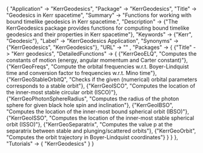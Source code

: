 {
 "Application" -> "KerrGeodesics",
 "Package" -> "KerrGeodesics",
 "Title" -> "Geodesics in Kerr spacetime",
 "Summary" -> 
   "Functions for working with bound timelike geodesics in Kerr spacetime.",
 "Description" -> 
   {"The KerrGeodesics package provides functions for computing bound timelike geodesics and their properties in Kerr spacetime"},
 "Keywords" -> {"Kerr", "Geodesic"},
 "Label" -> "KerrGeodesics Application",
 "Synonyms" -> {"KerrGeodesics", "KerrGeodesics"},
 "URL" -> "" ,
 "Packages" -> {
   {"Title" -> "Kerr geodesics",
    "DetailedFunctions" -> {
      {"KerrGeoELQ", "Computes the constants of motion (energy, angular momentum and Carter constant)"},
      {"KerrGeoFreqs", "Compute the orbital frequencies w.r.t. Boyer-Lindquist time and conversion factor to frequencies w.r.t. Mino time"},
	  {"KerrGeoStableOrbitQ", "Checks if the given (numerical) orbital parameters corresponds to a stable orbit"},
	  {"KerrGeoISCO", "Computes the location of the inner-most stable circular orbit (ISCO)"},
	  {"KerrGeoPhotonSphereRadius", "Computes the radius of the photon sphere for given black hole spin and inclination"},
	  {"KerrGeoIBSO", "Computes the location of the inner-most bound spherical orbit (IBSO)"},
	  {"KerrGeoISSO", "Computes the location of the inner-most stable spherical orbit (ISSO)"},
	  {"KerrGeoSeparatrix", "Computes the value p at the separatrix between stable and plunging/scattered orbits"},
	  {"KerrGeoOrbit", "Computes the orbit trajectory in Boyer-Lindquist coordinates"}
    }
   }
 },
 "Tutorials" -> {
   "KerrGeodesics"
 } 
}
